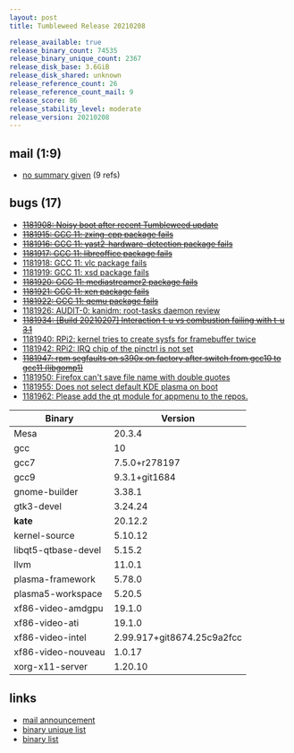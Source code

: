 ```yaml
---
layout: post
title: Tumbleweed Release 20210208

release_available: true
release_binary_count: 74535
release_binary_unique_count: 2367
release_disk_base: 3.6GiB
release_disk_shared: unknown
release_reference_count: 26
release_reference_count_mail: 9
release_score: 86
release_stability_level: moderate
release_version: 20210208
---
```


## mail (1:9)

- [no summary given](https://github.com/boombatower/tumbleweed-review/issues/10) (9 refs)

## bugs (17)

<!--more-->

- ~~[1181908: Noisy boot after recent Tumbleweed update](https://bugzilla.opensuse.org/show_bug.cgi?id=1181908)~~
- ~~[1181915: GCC 11: zxing-cpp package fails](https://bugzilla.opensuse.org/show_bug.cgi?id=1181915)~~
- ~~[1181916: GCC 11: yast2-hardware-detection package fails](https://bugzilla.opensuse.org/show_bug.cgi?id=1181916)~~
- ~~[1181917: GCC 11: libreoffice package fails](https://bugzilla.opensuse.org/show_bug.cgi?id=1181917)~~
- [1181918: GCC 11: vlc package fails](https://bugzilla.opensuse.org/show_bug.cgi?id=1181918)
- [1181919: GCC 11: xsd package fails](https://bugzilla.opensuse.org/show_bug.cgi?id=1181919)
- ~~[1181920: GCC 11: mediastreamer2 package fails](https://bugzilla.opensuse.org/show_bug.cgi?id=1181920)~~
- ~~[1181921: GCC 11: xen package fails](https://bugzilla.opensuse.org/show_bug.cgi?id=1181921)~~
- ~~[1181922: GCC 11: qemu package fails](https://bugzilla.opensuse.org/show_bug.cgi?id=1181922)~~
- [1181926: AUDIT-0: kanidm: root-tasks daemon review](https://bugzilla.opensuse.org/show_bug.cgi?id=1181926)
- ~~[1181934: \[Build 20210207\] Interaction t-u vs combustion failing with t-u 3.1](https://bugzilla.opensuse.org/show_bug.cgi?id=1181934)~~
- [1181940: RPi2: kernel tries to create sysfs for framebuffer twice](https://bugzilla.opensuse.org/show_bug.cgi?id=1181940)
- [1181942: RPi2: IRQ chip of the pinctrl is not set](https://bugzilla.opensuse.org/show_bug.cgi?id=1181942)
- ~~[1181947: rpm segfaults on s390x on factory after switch from gcc10 to gcc11 (libgomp1)](https://bugzilla.opensuse.org/show_bug.cgi?id=1181947)~~
- [1181950: Firefox can't save file name with double quotes](https://bugzilla.opensuse.org/show_bug.cgi?id=1181950)
- [1181955: Does not select default KDE plasma on boot](https://bugzilla.opensuse.org/show_bug.cgi?id=1181955)
- [1181962: Please add the qt module for appmenu to the repos.](https://bugzilla.opensuse.org/show_bug.cgi?id=1181962)

Binary | Version
--- | ---
Mesa | 20.3.4
gcc | 10
gcc7 | 7.5.0+r278197
gcc9 | 9.3.1+git1684
gnome-builder | 3.38.1
gtk3-devel | 3.24.24
**kate** | 20.12.2
kernel-source | 5.10.12
libqt5-qtbase-devel | 5.15.2
llvm | 11.0.1
plasma-framework | 5.78.0
plasma5-workspace | 5.20.5
xf86-video-amdgpu | 19.1.0
xf86-video-ati | 19.1.0
xf86-video-intel | 2.99.917+git8674.25c9a2fcc
xf86-video-nouveau | 1.0.17
xorg-x11-server | 1.20.10

## links

- [mail announcement](https://github.com/boombatower/tumbleweed-review/issues/10)
- [binary unique list](http://download.opensuse.org/history/20210208/rpm.unique.list)
- [binary list](http://download.opensuse.org/history/20210208/rpm.list)
